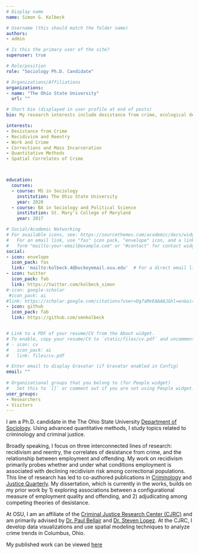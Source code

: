```yaml
---
# Display name
name: Simon G. Kolbeck

# Username (this should match the folder name)
authors:
- admin

# Is this the primary user of the site?
superuser: true

# Role/position
role: "Sociology Ph.D. Candidate"

# Organizations/Affiliations
organizations:
- name: "The Ohio State University"
  url: ""

# Short bio (displayed in user profile at end of posts)
bio: My research interests include desistance from crime, ecological determinants of violence, policing, and criminology in general.

interests:
- Desistance from Crime
- Recidivism and Reentry
- Work and Crime
- Corrections and Mass Incarceration
- Quantitative Methods
- Spatial Correlates of Crime



education:
  courses:
  - course: MS in Sociology
    institution: The Ohio State University
    year: 2020
  - course: BA in Sociology and Political Science
    institution: St. Mary's College of Maryland
    year: 2017

# Social/Academic Networking
# For available icons, see: https://sourcethemes.com/academic/docs/widgets/#icons
#   For an email link, use "fas" icon pack, "envelope" icon, and a link in the
#   form "mailto:your-email@example.com" or "#contact" for contact widget.
social:
- icon: envelope
  icon_pack: fas
  link: 'mailto:kolbeck.4@buckeyemail.osu.edu'  # For a direct email link, use "mailto:kolbeck.4@buckeyemail.osu.edu".
- icon: twitter
  icon_pack: fab
  link: https://twitter.com/kolbeck_simon
#-icon: google-scholar
 #icon_pack: ai
#link: https://scholar.google.com/citations?user=Dg7aMxEAAAAJ&hl=en&oi=sra
- icon: github
  icon_pack: fab
  link: https://github.com/smnkolbeck


# Link to a PDF of your resume/CV from the About widget.
# To enable, copy your resume/CV to `static/files/cv.pdf` and uncomment the lines below.  
# - icon: cv
#   icon_pack: ai
#   link: files/cv.pdf

# Enter email to display Gravatar (if Gravatar enabled in Config)
email: ""
  
# Organizational groups that you belong to (for People widget)
#   Set this to `[]` or comment out if you are not using People widget.  
user_groups:
- Researchers
- Visitors
---
```

I am a Ph.D. candidate in the The Ohio State University [Department of Sociology](https://sociology.osu.edu/). Using advanced quantitative methods, I study topics related to criminology and criminal justice.  

Broadly speaking, I focus on three interconnected lines of research: recidivism and reentry, the correlates of desistance from crime, and the relationship between employment and offending. My work on recidivism primarily probes whether and under what conditions employment is associated with declining recidivism risk among correctional populations. This line of research has led to co-authored publications in [Criminology](https://onlinelibrary.wiley.com/doi/full/10.1111/1745-9125.12317) and [Justice Quarterly](https://www.tandfonline.com/doi/abs/10.1080/07418825.2023.2201330). My dissertation, which is currently in the works, builds on my prior work by 1) exploring associations between a configurational measure of employment quality and offending, and 2) adjudicating among competing theories of desistance.  

At OSU, I am an affiliate of the [Criminal Justice Research Center (CJRC)](https://cjrc.osu.edu/) and am primarily advised by [Dr. Paul Bellair](https://sociology.osu.edu/people/bellair.1) and [Dr. Steven Lopez](https://sociology.osu.edu/people/lopez.137). At the CJRC, I develop data visualizations and use spatial modeling techniques to analyze crime trends in Columbus, Ohio. 

My published work can be viewed [here](https://scholar.google.com/citations?hl=en&view_op=list_works&gmla=AJsN-F4LPHfc_Dw6Bzau8XkyS9656DswH6lLQb3Y8Zcv-aG0xjHKKx55B1aLnoWkYinP44UrcQlw5IBh6J7DniifAqfieiuDlQ&user=Dg7aMxEAAAAJ)



